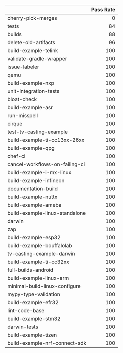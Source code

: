 |                                |   Pass Rate |
|:-------------------------------|------------:|
| cherry-pick-merges             |           0 |
| tests                          |          84 |
| builds                         |          88 |
| delete-old-artifacts           |          96 |
| build-example-telink           |         100 |
| validate-gradle-wrapper        |         100 |
| issue-labeler                  |         100 |
| qemu                           |         100 |
| build-example-nxp              |         100 |
| unit-integration-tests         |         100 |
| bloat-check                    |         100 |
| build-example-asr              |         100 |
| run-misspell                   |         100 |
| cirque                         |         100 |
| test-tv-casting-example        |         100 |
| build-example-ti-cc13xx-26xx   |         100 |
| build-example-qpg              |         100 |
| chef-ci                        |         100 |
| cancel-workflows-on-failing-ci |         100 |
| build-example-i-mx-linux       |         100 |
| build-example-infineon         |         100 |
| documentation-build            |         100 |
| build-example-nuttx            |         100 |
| build-example-ameba            |         100 |
| build-example-linux-standalone |         100 |
| darwin                         |         100 |
| zap                            |         100 |
| build-example-esp32            |         100 |
| build-example-bouffalolab      |         100 |
| tv-casting-example-darwin      |         100 |
| build-example-ti-cc32xx        |         100 |
| full-builds-android            |         100 |
| build-example-linux-arm        |         100 |
| minimal-build-linux-configure  |         100 |
| mypy-type-validation           |         100 |
| build-example-efr32            |         100 |
| lint-code-base                 |         100 |
| build-example-stm32            |         100 |
| darwin-tests                   |         100 |
| build-example-tizen            |         100 |
| build-example-nrf-connect-sdk  |         100 |